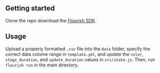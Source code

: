 ## Getting started
Clone the repo download the [Flourish SDK](https://flourish.studio/developers/quickstart/).

## Usage
Upload a properly formatted ```.csv``` file into the ```data``` folder, specify the correct data colume range in ```template.yml```, and update the ```color```, ```stage_duration```, and ```update_duration``` values in ```src/state.js```. Then, run ```flourish run``` in the main directory.

